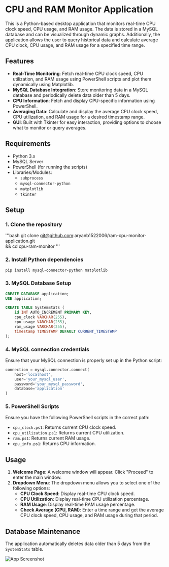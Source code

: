 # CPU and RAM Monitor Application

This is a Python-based desktop application that monitors real-time CPU clock speed, CPU usage, and RAM usage. The data is stored in a MySQL database and can be visualized through dynamic graphs. Additionally, the application allows the user to query historical data and calculate average CPU clock, CPU usage, and RAM usage for a specified time range.

## Features

- **Real-Time Monitoring**: Fetch real-time CPU clock speed, CPU utilization, and RAM usage using PowerShell scripts and plot them dynamically using Matplotlib.
- **MySQL Database Integration**: Store monitoring data in a MySQL database and periodically delete data older than 5 days.
- **CPU Information**: Fetch and display CPU-specific information using PowerShell.
- **Averaging Data**: Calculate and display the average CPU clock speed, CPU utilization, and RAM usage for a desired timestamp range.
- **GUI**: Built with Tkinter for easy interaction, providing options to choose what to monitor or query averages.

## Requirements

- Python 3.x
- MySQL Server
- PowerShell (for running the scripts)
- Libraries/Modules:
  - `subprocess`
  - `mysql-connector-python`
  - `matplotlib`
  - `tkinter`

## Setup

### 1. Clone the repository
'''bash
git clone git@github.com:aryanb1522006/ram-cpu-monitor-application.git \
&& cd cpu-ram-monitor
'''

### 2. Install Python dependencies
```bash
pip install mysql-connector-python matplotlib
```

### 3. MySQL Database Setup
```sql
CREATE DATABASE application;
USE application;

CREATE TABLE SystemStats (
    id INT AUTO_INCREMENT PRIMARY KEY,
    cpu_clock VARCHAR(255),
    cpu_usage VARCHAR(255),
    ram_usage VARCHAR(255),
    timestamp TIMESTAMP DEFAULT CURRENT_TIMESTAMP
);
```

### 4. MySQL connection credentials
Ensure that your MySQL connection is properly set up in the Python script:

```python
connection = mysql.connector.connect(
    host='localhost',
    user='your_mysql_user',
    password='your_mysql_password',
    database='application'
)
```

### 5. PowerShell Scripts
Ensure you have the following PowerShell scripts in the correct path:

- `cpu_clock.ps1`: Returns current CPU clock speed.
- `cpu_utilization.ps1`: Returns current CPU utilization.
- `ram.ps1`: Returns current RAM usage.
- `cpu_info.ps1`: Returns CPU information.

## Usage

1. **Welcome Page**: A welcome window will appear. Click "Proceed" to enter the main window.
2. **Dropdown Menu**: The dropdown menu allows you to select one of the following options:
   - **CPU Clock Speed**: Display real-time CPU clock speed.
   - **CPU Utilization**: Display real-time CPU utilization percentage.
   - **RAM Usage**: Display real-time RAM usage percentage.
   - **Check Average (CPU, RAM)**: Enter a time range and get the average CPU clock speed, CPU usage, and RAM usage during that period.

## Database Maintenance

The application automatically deletes data older than 5 days from the `SystemStats` table.

![App Screenshot](https://i.imgur.com/jtQI8uw.png)

